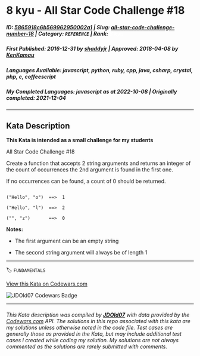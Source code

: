 # 8 kyu - All Star Code Challenge #18

##### **ID**: [5865918c6b569962950002a1](https://www.codewars.com/kata/5865918c6b569962950002a1) | **Slug**: [all-star-code-challenge-number-18](https://www.codewars.com/kata/5865918c6b569962950002a1) | **Category**: `REFERENCE` | **Rank**: <span style="color:white">8 kyu</span>

##### **First Published**: 2016-12-31 ***by*** [shaddyjr](https://www.codewars.com/users/shaddyjr) | **Approved**: 2018-04-08 ***by*** [KenKamau](https://www.codewars.com/users/KenKamau)

##### **Languages Available**: javascript, python, ruby, cpp, java, csharp, crystal, php, c, coffeescript

##### **My Completed Languages**: javascript ***as at*** 2022-10-08 | **Originally completed**: 2021-12-04

---

## Kata Description


**This Kata is intended as a small challenge for my students**



All Star Code Challenge #18



Create a function that accepts 2 string arguments and returns an integer of the count of occurrences the 2nd argument is found in the first one.



If no occurrences can be found, a count of 0 should be returned.



```

("Hello", "o")  ==>  1

("Hello", "l")  ==>  2

("", "z")       ==>  0

```



**Notes:**

* The first argument can be an empty string

* The second string argument will always be of length 1

---


🏷 `FUNDAMENTALS`


[View this Kata on Codewars.com](https://www.codewars.com/kata/5865918c6b569962950002a1)

![](https://www.codewars.com/users/jdold07/badges/large "JDOld07 Codewars Badge")

---

###### *This Kata description was compiled by [**JDOld07**](https://tpstech.dev) with data provided by the [Codewars.com](https://www.codewars.com) API.  The solutions in this repo associated with this kata are my solutions unless otherwise noted in the code file.  Test cases are generally those as provided in the Kata, but may include additional test cases I created while coding my solution.  My solutions are not always commented as the solutions are rarely submitted with comments.*
